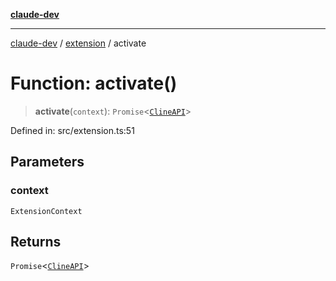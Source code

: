 [**claude-dev**](../../README.md)

***

[claude-dev](../../README.md) / [extension](../README.md) / activate

# Function: activate()

> **activate**(`context`): `Promise`\<[`ClineAPI`](../../exports/cline/interfaces/ClineAPI.md)\>

Defined in: src/extension.ts:51

## Parameters

### context

`ExtensionContext`

## Returns

`Promise`\<[`ClineAPI`](../../exports/cline/interfaces/ClineAPI.md)\>
